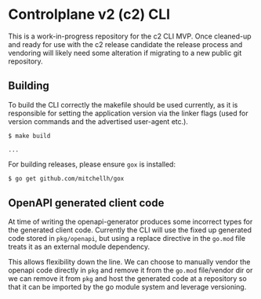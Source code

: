 # Controlplane v2 (c2) CLI

This is a work-in-progress repository for the c2 CLI MVP. Once cleaned-up and 
ready for use with the c2 release candidate the release process and vendoring
will likely need some alteration if migrating to a new public git repository.

## Building

To build the CLI correctly the makefile should be used currently, as it is 
responsible for setting the application version via the linker flags (used
for version commands and the advertised user-agent etc.).

```shell
$ make build

...
```

For building releases, please ensure `gox` is installed:

```bash
$ go get github.com/mitchellh/gox
```

## OpenAPI generated client code

At time of writing the openapi-generator produces some incorrect types for
the generated client code. Currently the CLI will use the fixed up generated 
code stored in `pkg/openapi`, but using a replace directive in the `go.mod` file
treats it as an external module dependency.

This allows flexibility down the line. We can choose to manually vendor the 
openapi code directly in `pkg` and remove it from the `go.mod` file/vendor dir
or we can remove it from `pkg` and host the generated code at a repository so 
that it can be imported by the go module system and leverage versioning.
